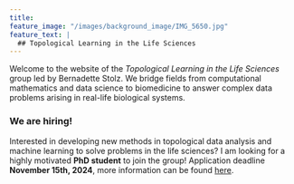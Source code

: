 ```yaml
---
title:
feature_image: "/images/background_image/IMG_5650.jpg"
feature_text: |
  ## Topological Learning in the Life Sciences
---
```

Welcome to the website of the *Topological Learning in the Life Sciences* group led by Bernadette Stolz. We bridge fields from computational mathematics and data science to biomedicine to answer complex data problems arising in real-life biological systems.



### We are hiring!

Interested in developing new methods in topological data analysis and machine learning to solve problems in the life sciences? I am looking for a highly motivated **PhD student** to join the group! Application deadline **November 15th, 2024**, more information can be found [here](https://recruitingapp-5446.de.umantis.com/Vacancies/517/Description/2).
